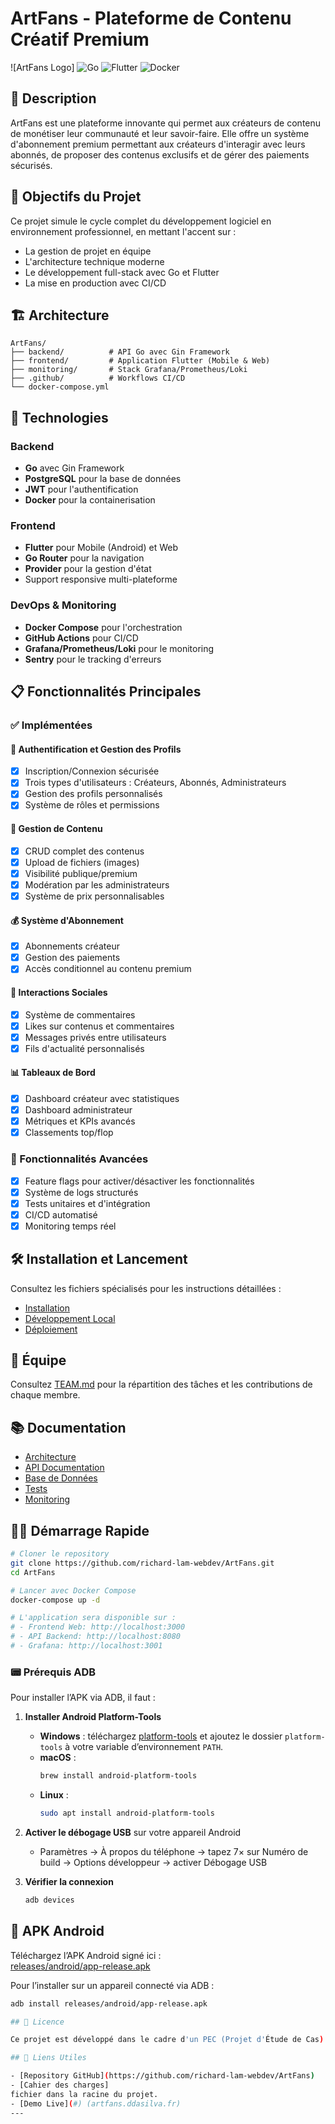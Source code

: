 # ArtFans - Plateforme de Contenu Créatif Premium

![ArtFans Logo]
![Go](https://img.shields.io/badge/go-%2300ADD8.svg?style=for-the-badge&logo=go&logoColor=white)
![Flutter](https://img.shields.io/badge/Flutter-%2302569B.svg?style=for-the-badge&logo=Flutter&logoColor=white)
![Docker](https://img.shields.io/badge/docker-%230db7ed.svg?style=for-the-badge&logo=docker&logoColor=white)

## 📖 Description

ArtFans est une plateforme innovante qui permet aux créateurs de contenu de monétiser leur communauté et leur savoir-faire. Elle offre un système d'abonnement premium permettant aux créateurs d'interagir avec leurs abonnés, de proposer des contenus exclusifs et de gérer des paiements sécurisés.

## 🎯 Objectifs du Projet

Ce projet simule le cycle complet du développement logiciel en environnement professionnel, en mettant l'accent sur :
- La gestion de projet en équipe
- L'architecture technique moderne
- Le développement full-stack avec Go et Flutter
- La mise en production avec CI/CD

## 🏗️ Architecture

```
ArtFans/
├── backend/          # API Go avec Gin Framework
├── frontend/         # Application Flutter (Mobile & Web)
├── monitoring/       # Stack Grafana/Prometheus/Loki
├── .github/          # Workflows CI/CD
└── docker-compose.yml
```

## 🚀 Technologies

### Backend
- **Go** avec Gin Framework
- **PostgreSQL** pour la base de données
- **JWT** pour l'authentification
- **Docker** pour la containerisation

### Frontend
- **Flutter** pour Mobile (Android) et Web
- **Go Router** pour la navigation
- **Provider** pour la gestion d'état
- Support responsive multi-plateforme

### DevOps & Monitoring
- **Docker Compose** pour l'orchestration
- **GitHub Actions** pour CI/CD
- **Grafana/Prometheus/Loki** pour le monitoring
- **Sentry** pour le tracking d'erreurs

## 📋 Fonctionnalités Principales

### ✅ Implémentées

#### 🔐 Authentification et Gestion des Profils
- [x] Inscription/Connexion sécurisée
- [x] Trois types d'utilisateurs : Créateurs, Abonnés, Administrateurs
- [x] Gestion des profils personnalisés
- [x] Système de rôles et permissions

#### 📱 Gestion de Contenu
- [x] CRUD complet des contenus
- [x] Upload de fichiers (images)
- [x] Visibilité publique/premium
- [x] Modération par les administrateurs
- [x] Système de prix personnalisables

#### 💰 Système d'Abonnement
- [x] Abonnements créateur
- [x] Gestion des paiements
- [x] Accès conditionnel au contenu premium

#### 💬 Interactions Sociales
- [x] Système de commentaires
- [x] Likes sur contenus et commentaires
- [x] Messages privés entre utilisateurs
- [x] Fils d'actualité personnalisés

#### 📊 Tableaux de Bord
- [x] Dashboard créateur avec statistiques
- [x] Dashboard administrateur
- [x] Métriques et KPIs avancés
- [x] Classements top/flop

### 🔄 Fonctionnalités Avancées
- [x] Feature flags pour activer/désactiver les fonctionnalités
- [x] Système de logs structurés
- [x] Tests unitaires et d'intégration
- [x] CI/CD automatisé
- [x] Monitoring temps réel

## 🛠️ Installation et Lancement

Consultez les fichiers spécialisés pour les instructions détaillées :
- [Installation](./docs/INSTALLATION.md)
- [Développement Local](./docs/DEVELOPMENT.md)
- [Déploiement](./docs/DEPLOYMENT.md)

## 👥 Équipe

Consultez [TEAM.md](./docs/TEAM.md) pour la répartition des tâches et les contributions de chaque membre.

## 📚 Documentation

- [Architecture](./docs/ARCHITECTURE.md)
- [API Documentation](./docs/API.md)
- [Base de Données](./docs/DATABASE.md)
- [Tests](./docs/TESTS.md)
- [Monitoring](./docs/MONITORING.md)

## 🏃‍♂️ Démarrage Rapide

```bash
# Cloner le repository
git clone https://github.com/richard-lam-webdev/ArtFans.git
cd ArtFans

# Lancer avec Docker Compose
docker-compose up -d

# L'application sera disponible sur :
# - Frontend Web: http://localhost:3000
# - API Backend: http://localhost:8080
# - Grafana: http://localhost:3001
```

### 📟 Prérequis ADB

Pour installer l’APK via ADB, il faut :

1. **Installer Android Platform-Tools**  
   - **Windows** : téléchargez [platform-tools](https://developer.android.com/studio/releases/platform-tools) et ajoutez le dossier `platform-tools` à votre variable d’environnement `PATH`.  
   - **macOS** :  
     ```bash
     brew install android-platform-tools
     ```  
   - **Linux** :  
     ```bash
     sudo apt install android-platform-tools
     ```  

2. **Activer le débogage USB** sur votre appareil Android  
   - Paramètres → À propos du téléphone → tapez 7× sur Numéro de build → Options développeur → activer Débogage USB  

3. **Vérifier la connexion**  
   ```bash
   adb devices


## 📱 APK Android

Téléchargez l’APK Android signé ici :  
[releases/android/app-release.apk](releases/android/app-release.apk)

Pour l’installer sur un appareil connecté via ADB :

```bash
adb install releases/android/app-release.apk

## 📄 Licence

Ce projet est développé dans le cadre d'un PEC (Projet d'Étude de Cas) académique.

## 🔗 Liens Utiles

- [Repository GitHub](https://github.com/richard-lam-webdev/ArtFans)
- [Cahier des charges]
fichier dans la racine du projet.
- [Demo Live](#) (artfans.ddasilva.fr)
---

